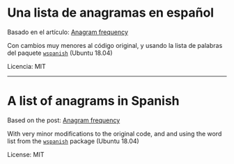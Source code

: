# Una lista de anagramas en español 

Basado en el artículo: [Anagram frequency](https://www.johndcook.com/blog/2019/11/13/anagram-frequency/)

Con cambios muy menores al código original, y usando la lista de palabras del paquete [`wspanish`](https://packages.ubuntu.com/bionic/wspanish) (Ubuntu 18.04)

Licencia: MIT

-----

# A list of anagrams in Spanish

Based on the post: [Anagram frequency](https://www.johndcook.com/blog/2019/11/13/anagram-frequency/)

With very minor modifications to the original code, and and using the word list from the [`wspanish`](https://packages.ubuntu.com/bionic/wspanish) package (Ubuntu 18.04)

License: MIT
